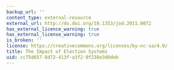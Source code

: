 ```yaml
---
backup_url: ''
content_type: external-resource
external_url: http://dx.doi.org/10.1353/jod.2011.0072
has_external_licence_warning: true
has_external_license_warning: true
is_broken: ''
license: https://creativecommons.org/licenses/by-nc-sa/4.0/
title: The Impact of Election Systems
uid: cc75d657-8d72-413f-a3f2-0f238e3d6deb
---
```

